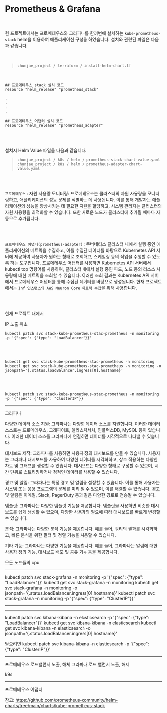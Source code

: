 # Prometheus & Grafana

<br>

현 프로젝트에서는 프로메테우스와 그라파나를 한꺼번에 설치하는 `kube-prometheus-stack` helm을 이용하여 애플리케이션 구성을 하였습니다. 설치와 관련된 파일은 다음과 같습니다.
<br><br><br>

> `chunjae_project / terraform / install-helm-chart.tf`

<br>

```
## 프로메테우스 stack 설치 코드
resource "helm_release" "prometheus_stack"

.
.
.
.

## 프로메테우스 어댑터 설치 코드
resource "helm_release" "prometheus_adapter"

```
<br><br>

설치시 Helm Value 파일을 다음과 같습니다.
> `chunjae_project / k8s / helm / prometheus-stack-chart-value.yaml`    
> `chunjae_project / k8s / helm / prometheus-adapter-chart-value.yaml`


<br><br>

`프로메테우스` : 자원 사용량 모니터링: 프로메테우스는 클러스터의 자원 사용량을 모니터링하고, 애플리케이션의 성능 문제를 식별하는 데 사용됩니다. 이를 통해 개발자는 애플리케이션의 성능을 향상시키는 데 필요한 자원을 할당하고, 시스템 관리자는 클러스터의 자원 사용량을 최적화할 수 있습니다. 또한 새로운 노드가 클러스터에 추가될 때마다 자동으로 추가됩니다.

<br><br>

`프로메테우스 어댑터(prometheus-adapter)` : 쿠버네티스 클러스터 내에서 실행 중인 애플리케이션의 메트릭을 수집하고, 이를 수집된 데이터를 바탕으로 Kubernetes API 서버에 제공하여 사용자가 원하는 형태로 조회하고, 스케일링 등의 작업을 수행할 수 있도록 하는 도구입니다. 프로메테우스 어댑터를 사용하면 Kubernetes API 서버에서 kubectl top 명령어를 사용하여, 클러스터 내에서 실행 중인 파드, 노드 등의 리소스 사용량에 대한 메트릭을 조회할 수 있습니다. 이러한 조회 결과는 Kubernetes API 서버에서 프로메테우스 어댑터를 통해 수집된 데이터를 바탕으로 생성됩니다. 현재 프로젝트에서는 `Inf 인스턴스의 AWS Neuron Core 메트릭 수집`을 위해 사용합니다.

<br><br>




현재 프로젝트 내에서

IP 노출 취소


```
kubectl patch svc stack-kube-prometheus-stac-prometheus -n monitoring -p '{"spec": {"type": "LoadBalancer"}}'
```

<br><br>

```
kubectl get svc stack-kube-prometheus-stac-prometheus -n monitoring 
kubectl get svc stack-kube-prometheus-stac-prometheus -n monitoring -o jsonpath='{.status.loadBalancer.ingress[0].hostname}'
```

<br><br>

```
kubectl patch svc stack-kube-prometheus-stac-prometheus -n monitoring -p '{"spec": {"type": "ClusterIP"}}'
```






-----
그라파나

다양한 데이터 소스 지원: 그라파나는 다양한 데이터 소스를 지원합니다. 이러한 데이터 소스로는 프로메테우스, 그래파이트, 엘라스틱서치, 인플럭스DB, MySQL 등이 있습니다. 이러한 데이터 소스를 그라파나에 연결하면 데이터를 시각적으로 나타낼 수 있습니다.

대시보드 제작: 그라파나를 사용하면 사용자 정의 대시보드를 만들 수 있습니다. 사용자는 그라파나 대시보드를 사용하여 다양한 데이터를 시각화하고, 상호 작용하는 다양한 차트 및 그래프를 생성할 수 있습니다. 대시보드는 다양한 형태로 구성할 수 있으며, 시간 단위로 스트리밍하거나 정적인 데이터를 사용할 수 있습니다.

경고 및 알림: 그라파나는 특정 경고 및 알림을 설정할 수 있습니다. 이를 통해 사용자는 시스템 또는 응용 프로그램의 문제를 미리 알 수 있으며, 이를 해결할 수 있습니다. 경고 및 알림은 이메일, Slack, PagerDuty 등과 같은 다양한 경로로 전송될 수 있습니다.

템플릿: 그라파나는 다양한 템플릿 기능을 제공합니다. 템플릿을 사용하면 비슷한 대시보드를 쉽게 생성할 수 있으며, 다양한 사용자의 필요에 따라 대시보드를 빠르게 변경할 수 있습니다.

분석: 그라파나는 다양한 분석 기능을 제공합니다. 예를 들어, 쿼리의 결과를 시각화하고, 빠른 분석을 위한 필터 및 정렬 기능을 사용할 수 있습니다.

기타 기능: 그라파나는 다양한 기능을 제공합니다. 예를 들어, 그라파나는 알림에 대한 사용자 정의 기능, 대시보드 배포 및 공유 기능 등을 제공합니다.


모든 노드들의 cpu


-----
kubectl patch svc stack-grafana -n monitoring -p '{"spec": {"type": "LoadBalancer"}}'
kubectl get svc stack-grafana -n monitoring
kubectl get svc stack-grafana -n monitoring -o jsonpath='{.status.loadBalancer.ingress[0].hostname}'
kubectl patch svc stack-grafana -n monitoring -p '{"spec": {"type": "ClusterIP"}}'

----


----

kubectl patch svc kibana-kibana -n elasticsearch -p '{"spec": {"type": "LoadBalancer"}}'
kubectl get svc kibana-kibana -n elasticsearch 
kubectl get svc kibana-kibana -n elasticsearch -o jsonpath='{.status.loadBalancer.ingress[0].hostname}'

닫으려면
kubectl patch svc kibana-kibana -n elasticsearch -p '{"spec": {"type": "ClusterIP"}}'


-----------------------

프로메테우스 로드밸런서 노출, 해체
그라파나 로드 밸런서 노출, 해제 


k9s

-------

프로메테우스 어댑터



참고:
https://github.com/prometheus-community/helm-charts/tree/main/charts/kube-prometheus-stack

